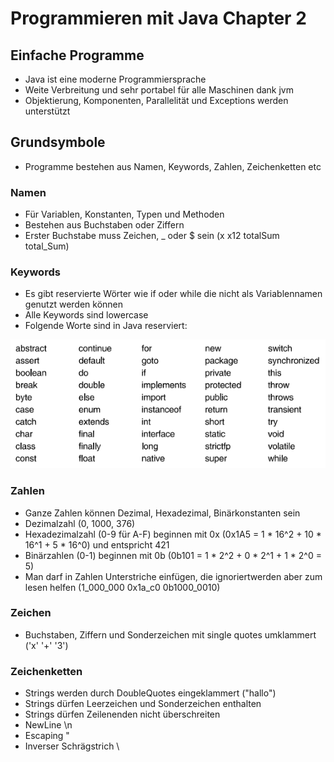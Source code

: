 # Programmieren mit Java Chapter 2

## Einfache Programme
- Java ist eine moderne Programmiersprache
- Weite Verbreitung und sehr portabel für alle Maschinen dank jvm
- Objektierung, Komponenten, Parallelität und Exceptions werden unterstützt

## Grundsymbole
- Programme bestehen aus Namen, Keywords, Zahlen, Zeichenketten etc

### Namen

- Für Variablen, Konstanten, Typen und Methoden
- Bestehen aus Buchstaben oder Ziffern
- Erster Buchstabe muss Zeichen, _ oder $ sein (x x12 totalSum total_Sum)

### Keywords

- Es gibt reservierte Wörter wie if oder while die nicht als Variablennamen genutzt werden können
- Alle Keywords sind lowercase
- Folgende Worte sind in Java reserviert:

![](assets/keywords.PNG)

### Zahlen

- Ganze Zahlen können Dezimal, Hexadezimal, Binärkonstanten sein
- Dezimalzahl (0, 1000, 376)
- Hexadezimalzahl (0-9 für A-F) beginnen mit 0x (0x1A5 = 1 * 16^2 + 10 * 16^1 + 5 * 16^0) und entspricht 421
- Binärzahlen (0-1) beginnen mit 0b (0b101 = 1 * 2^2 + 0 * 2^1 + 1 * 2^0 = 5)
- Man darf in Zahlen Unterstriche einfügen, die ignoriertwerden aber zum lesen helfen (1_000_000 0x1a_c0 0b1000_0010)

### Zeichen

- Buchstaben, Ziffern und Sonderzeichen mit single quotes umklammert ('x' '+' '3')

### Zeichenketten

- Strings werden durch DoubleQuotes eingeklammert ("hallo")
- Strings dürfen Leerzeichen und Sonderzeichen enthalten
- Strings dürfen Zeilenenden nicht überschreiten
- NewLine \n 
- Escaping \"
- Inverser Schrägstrich \\
